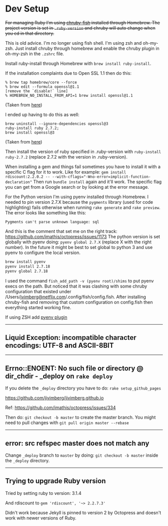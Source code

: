 # Dev Setup

~~For managing Ruby I'm using [chruby-fish](https://github.com/JeanMertz/chruby-fish) installed through Homebrew.
The project version is set in `.ruby-version` and chruby will auto change when you cd in that directory.~~

This is old advice. I'm no longer using fish shell. I'm using zsh and oh-my-zsh. 
Just install chruby through homebrew and enable the chruby plugin in oh-my-zsh in the `.zshrc` file.

Install ruby-install through Homebrew with `brew install ruby-install`.

If the installation complaints due to Open SSL 1.1 then do this:
```
% brew tap homebrew/core --force
% brew edit --formula openssl@1.1
[remove the `disable!` line]
% HOMEBREW_NO_INSTALL_FROM_API=1 brew install openssl@1.1
```

(Taken from [here](https://github.com/rvm/rvm/issues/5398#issuecomment-2480726983))

I ended up having to do this as well:
```
brew uninstall --ignore-dependencies openssl@3
ruby-install ruby 2.7.2;
brew install openssl@3
```

(Taken from [here](https://stackoverflow.com/questions/76615429/installing-ruby-2-7-5-on-mac-12-6-7-with-rvm))

Then install the version of ruby specified in .ruby-version with `ruby-install ruby-2.7.2` (replace 2.7.2 with the version in .ruby-version).

When installing a gem and things fail sometimes you have to install it with a specific C flag for it to work.
Like for example: `gem install rdiscount:2.2.0.2 -- --with-cflags="-Wno-error=implicit-function-declaration"`
Then run `bundle install` again and it'll work. The specific flag you can get from a Google search or by looking at the error message.

For the Python version I'm using pyenv installed through Homebrew.
I needed to pin version 2.7.X because the `pygments` library (used for code highlighting) fails otherwise when running `rake generate` and `rake preview`.
The error looks like something like this:

```
Pygments can't parse unknown language: sql
```

And this is the comment that set me on the right track: https://github.com/imathis/octopress/issues/1173
The python version is set globally with pyenv doing: `pyenv global 2.7.X` (replace X with the right number).
In the future it might be best to set global to python 3 and use pyenv to configure the local version.

```bash
brew install pyenv
pyenv install 2.7.18
pyenv global 2.7.18
```

I used the command `fish_add_path -v (pyenv root)/shims` to put pyenv execs on the path. But noticed that it was clashing with some chruby configuration that existed under /Users/jvimberg@netflix.com/.config/fish/config.fish. After installing chruby-fish and removing that custom configuration on config.fish then everything started working fine.

If using ZSH add [pyenv plugin](https://github.com/ohmyzsh/ohmyzsh/blob/master/plugins/pyenv/pyenv.plugin.zsh)

---

## Liquid Exception: incompatible character encodings: UTF-8 and ASCII-8BIT

--- 

## Errno::ENOENT: No such file or directory @ dir_chdir - _deploy on `rake deploy`

If you delete the `_deploy` directory you have to do: `rake setup_github_pages`

https://github.com/jivimberg/jivimberg.github.io

Ref: https://github.com/imathis/octopress/issues/334

Then do: `git checkout -b master` to create the master branch.
You might need to pull changes with `git pull origin master --rebase`

---

## error: src refspec master does not match any

Change `_deploy` branch to `master` by doing: `git checkout -b master` inside the `_deploy` directory.

---

## Trying to upgrade Ruby version

Tried by setting ruby to version: 3.1.4

And rdiscount to `gem 'rdiscount', '~> 2.2.7.3'` 

Didn't work because Jekyll is pinned to version 2 by Octopress and doesn't work with newer versions of Ruby.